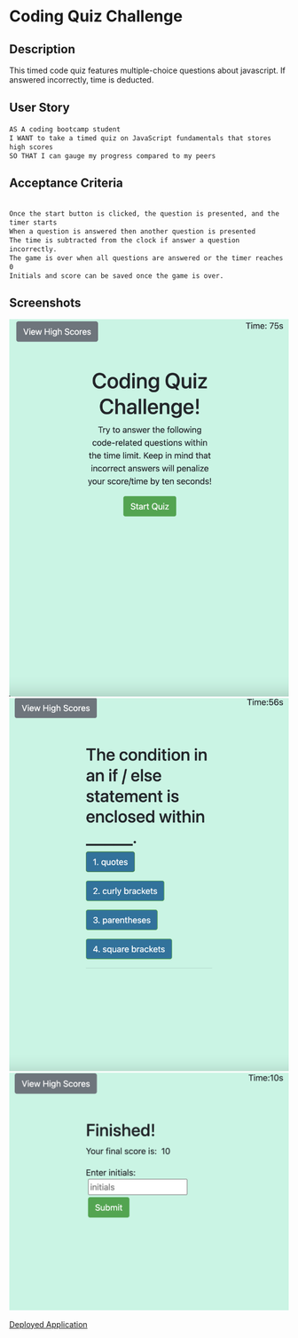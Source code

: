 # Coding Quiz Challenge

## Description

This timed code quiz features multiple-choice questions about javascript. If answered incorrectly, time is deducted.

## User Story

```
AS A coding bootcamp student
I WANT to take a timed quiz on JavaScript fundamentals that stores high scores
SO THAT I can gauge my progress compared to my peers
```

## Acceptance Criteria

```

Once the start button is clicked, the question is presented, and the timer starts
When a question is answered then another question is presented
The time is subtracted from the clock if answer a question incorrectly.
The game is over when all questions are answered or the timer reaches 0
Initials and score can be saved once the game is over.

```

## Screenshots

![](./assets/Image/SC-coding-quiz.png)
![](./assets/Image/SC-coding-incorrect.png)
![](./assets/Image/SC-coding-results.png)

[Deployed Application]()
